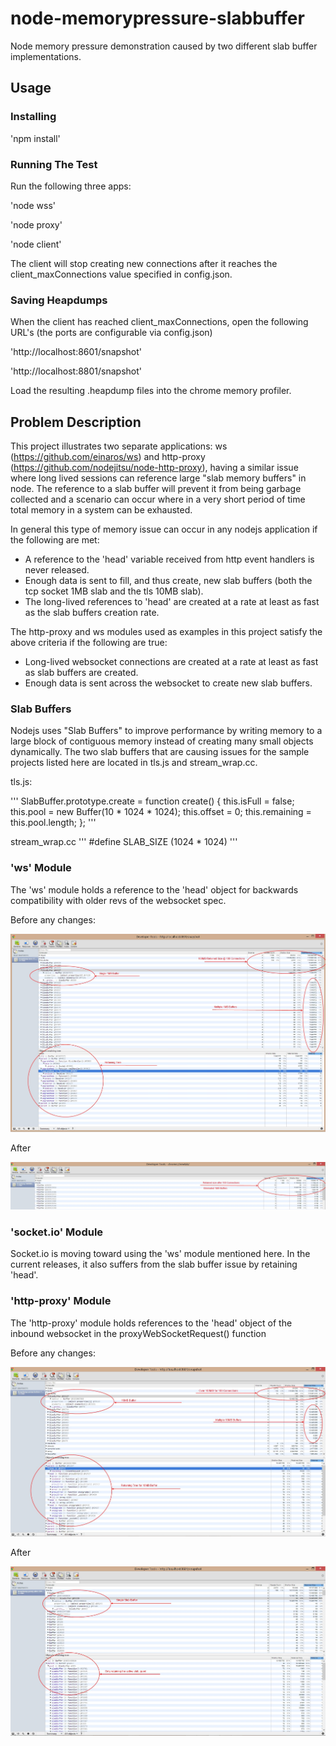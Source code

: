 # node-memorypressure-slabbuffer #
Node memory pressure demonstration caused by two different slab buffer implementations.

## Usage ##

### Installing ###
'npm install'

### Running The Test ###

Run the following three apps:

'node wss'

'node proxy'

'node client'

The client will stop creating new connections after it reaches the client_maxConnections value specified in config.json.

### Saving Heapdumps ###

When the client has reached client_maxConnections, open the following URL's (the ports are configurable via config.json)

'http://localhost:8601/snapshot'

'http://localhost:8801/snapshot'

Load the resulting .heapdump files into the chrome memory profiler.

## Problem Description ##

This project illustrates two separate applications: ws (https://github.com/einaros/ws) and http-proxy (https://github.com/nodejitsu/node-http-proxy), having a similar issue where long lived sessions can 
reference large "slab memory buffers" in node.  The reference to a slab buffer will prevent it from being garbage collected
and a scenario can occur where in a very short period of time total memory in a system can be exhausted.

In general this type of memory issue can occur in any nodejs application if the following are met:

* A reference to the 'head' variable received from http event handlers is never released.
* Enough data is sent to fill, and thus create, new slab buffers (both the tcp socket 1MB slab and the tls 10MB slab).
* The long-lived references to 'head' are created at a rate at least as fast as the slab buffers creation rate.

The http-proxy and ws modules used as examples in this project satisfy the above criteria if the following are true:

* Long-lived websocket connections are created at a rate at least as fast as slab buffers are created.
* Enough data is sent across the websocket to create new slab buffers.

### Slab Buffers ###
Nodejs uses "Slab Buffers" to improve performance by writing memory to a large block of contiguous memory instead of creating many small objects dynamically.  The two slab buffers that are causing issues 
for the sample projects listed here are located in tls.js and stream_wrap.cc.

tls.js:

'''
SlabBuffer.prototype.create = function create() {
  this.isFull = false;
  this.pool = new Buffer(10 * 1024 * 1024); 
  this.offset = 0;
  this.remaining = this.pool.length;
};
'''

stream_wrap.cc
'''
#define SLAB_SIZE (1024 * 1024)
'''

### 'ws' Module ###

The 'ws' module holds a reference to the 'head' object for backwards compatibility with older revs of the websocket spec.

Before any changes:

![wss before](./docs/mem-pressure-wss-before.jpg)

After

![wss after](./docs/mem-pressure-wss-after.jpg)

### 'socket.io' Module ###

Socket.io is moving toward using the 'ws' module mentioned here.  In the current releases, it also suffers from the slab buffer
issue by retaining 'head'.

### 'http-proxy' Module ###

The 'http-proxy' module holds references to the 'head' object of the inbound websocket in the proxyWebSocketRequest() function

Before any changes:

![proxy before](docs/mem-pressure-proxy-before.jpg)

After

![proxy after](docs/mem-pressure-proxy-after.jpg)
